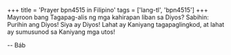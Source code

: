 +++
title = 'Prayer bpn4515 in Filipino'
tags = ['lang-tl', 'bpn4515']
+++
Mayroon bang Tagapag-alis ng mga kahirapan liban sa Diyos? Sabihin: Purihin ang Diyos! Siya ay Diyos! Lahat ay Kaniyang tagapaglingkod, at lahat ay sumusunod sa Kaniyang mga utos!

-- Báb
